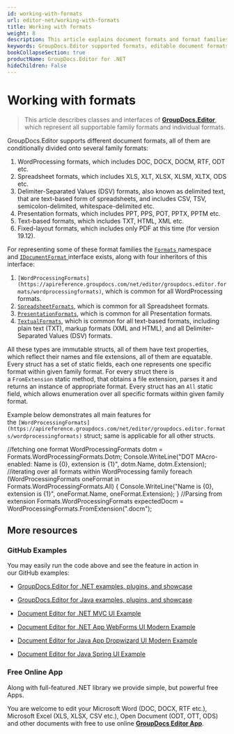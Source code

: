 ```yaml
---
id: working-with-formats
url: editor-net/working-with-formats
title: Working with formats
weight: 8
description: This article explains document formats and format families supported by GroupDocs.Editor for .NET and how to operate them in .NET code.
keywords: GroupDocs.Editor supported formats, editable document formats
bookCollapseSection: true
productName: GroupDocs.Editor for .NET
hideChildren: False
---
```


# Working with formats

> This article describes classes and interfaces of [**GroupDocs.Editor**](https://products.groupdocs.com/editor/net), which represent all supportable family formats and individual formats.

GroupDocs.Editor supports different document formats, all of them are conditionally divided onto several family formats:

1.  WordProcessing formats, which includes DOC, DOCX, DOCM, RTF, ODT etc.
2.  Spreadsheet formats, which includes XLS, XLT, XLSX, XLSM, XLTX, ODS etc.
3.  Delimiter-Separated Values (DSV) formats, also known as delimited text, that are text-based form of spreadsheets, and includes CSV, TSV, semicolon-delimited, whitespace-delimited etc.
4.  Presentation formats, which includes PPT, PPS, POT, PPTX, PPTM etc.
5.  Text-based formats, which includes TXT, HTML, XML etc.
6.  Fixed-layout formats, which includes only PDF at this time (for version 19.12).

For representing some of these format families the [`Formats` ](https://apireference.groupdocs.com/net/editor/groupdocs.editor.formats/)namespace and [`IDocumentFormat` ](https://apireference.groupdocs.com/net/editor/groupdocs.editor.formats/idocumentformat)interface exists, along with four inheritors of this interface:

1.  `[WordProcessingFormats](https://apireference.groupdocs.com/net/editor/groupdocs.editor.formats/wordprocessingformats)`, which is common for all WordProcessing formats.
2.  [`SpreadsheetFormats`](https://apireference.groupdocs.com/net/editor/groupdocs.editor.formats/spreadsheetformats), which is common for all Spreadsheet formats.
3.  [`PresentationFormats`](https://apireference.groupdocs.com/net/editor/groupdocs.editor.formats/presentationformats), which is common for all Presentation formats.
4.  [`TextualFormats`](https://apireference.groupdocs.com/net/editor/groupdocs.editor.formats/textualformats), which is common for all text-based formats, including plain text (TXT), markup formats (XML and HTML), and all Delimiter-Separated Values (DSV) formats.

All these types are immutable structs, all of them have text properties, which reflect their names and file extensions, all of them are equatable. Every struct has a set of static fields, each one represents one specific format within given family format. For every struct there is a `FromExtension` static method, that obtains a file extension, parses it and returns an instance of appropriate format. Every struct has an `All` static field, which allows enumeration over all specific formats within given family format.

Example below demonstrates all main features for the `[WordProcessingFormats](https://apireference.groupdocs.com/net/editor/groupdocs.editor.formats/wordprocessingformats)` struct; same is applicable for all other structs.

//fetching one format
WordProcessingFormats dotm = Formats.WordProcessingFormats.Dotm;
Console.WriteLine("DOT MAcro-enabled: Name is {0}, extension is {1}", dotm.Name, dotm.Extension);
//iterating over all formats within WordProcessing family
foreach (WordProcessingFormats oneFormat in Formats.WordProcessingFormats.All)
{
    Console.WriteLine("Name is {0}, extension is {1}", oneFormat.Name, oneFormat.Extension);
}
//Parsing from extension
Formats.WordProcessingFormats expectedDocm = WordProcessingFormats.FromExtension(".docm");

## More resources

### GitHub Examples

You may easily run the code above and see the feature in action in our GitHub examples:

*   [GroupDocs.Editor for .NET examples, plugins, and showcase](https://github.com/groupdocs-editor/GroupDocs.Editor-for-.NET)
    
*   [GroupDocs.Editor for Java examples, plugins, and showcase](https://github.com/groupdocs-editor/GroupDocs.Editor-for-Java)
    
*   [Document Editor for .NET MVC UI Example](https://github.com/groupdocs-editor/GroupDocs.Editor-for-.NET-MVC)
    
*   [Document Editor for .NET App WebForms UI Modern Example](https://github.com/groupdocs-editor/GroupDocs.Editor-for-.NET-WebForms)
    
*   [Document Editor for Java App Dropwizard UI Modern Example](https://github.com/groupdocs-editor/GroupDocs.Editor-for-Java-Dropwizard)
    
*   [Document Editor for Java Spring UI Example](https://github.com/groupdocs-editor/GroupDocs.Editor-for-Java-Spring)
    

### Free Online App

Along with full-featured .NET library we provide simple, but powerful free Apps.

You are welcome to edit your Microsoft Word (DOC, DOCX, RTF etc.), Microsoft Excel (XLS, XLSX, CSV etc.), Open Document (ODT, OTT, ODS) and other documents with free to use online **[GroupDocs Editor App](https://products.groupdocs.app/editor)**.

